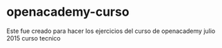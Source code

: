 # openacademy-curso

Este fue creado para hacer los ejercicios del curso de openacademy julio 2015
curso tecnico

